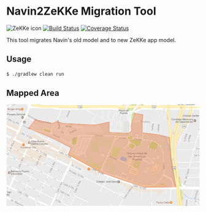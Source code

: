 Navin2ZeKKe Migration Tool
==========================

![ZeKKe icon](https://dl.dropboxusercontent.com/u/1995295/img/ZeKKe/small-icon.png)
[![Build Status](https://travis-ci.org/dan-zx/navin2zekke.svg?branch=master)](https://travis-ci.org/dan-zx/navin2zekke)
[![Coverage Status](https://coveralls.io/repos/github/dan-zx/navin2zekke/badge.svg?branch=master)](https://coveralls.io/github/dan-zx/navin2zekke?branch=master)

This tool migrates Navin's old model and to new ZeKKe app model.

Usage
-----

```sh
$ ./gradlew clean run
```

Mapped Area
-----------

![Mapped Area](https://raw.githubusercontent.com/dan-zx/navin2zekke/master/etc/img/mapped_area.png)